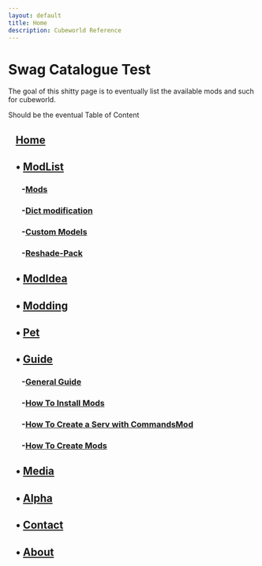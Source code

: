 ```yaml
---
layout: default
title: Home
description: Cubeworld Reference
---
```



# Swag Catalogue Test

The goal of this shitty page is to eventually list the available mods and such for cubeworld.

Should be the eventual Table of Content

## &nbsp;&nbsp;&nbsp;[Home](https://paroyer.github.io/ModCatalogue/)

## &nbsp;&nbsp;&nbsp;&bull; [ModList](https://paroyer.github.io/ModCatalogue/ModList)

### &nbsp;&nbsp;&nbsp;&nbsp;&nbsp;&nbsp; -[Mods](https://paroyer.github.io/ModCatalogue/ModList)

### &nbsp;&nbsp;&nbsp;&nbsp;&nbsp;&nbsp; -[Dict modification](https://paroyer.github.io/ModCatalogue/Mods/Dict)

### &nbsp;&nbsp;&nbsp;&nbsp;&nbsp;&nbsp; -[Custom Models](https://paroyer.github.io/ModCatalogue/Mods/Models)

### &nbsp;&nbsp;&nbsp;&nbsp;&nbsp;&nbsp; -[Reshade-Pack](https://paroyer.github.io/ModCatalogue/Mods/Reshade)

## &nbsp;&nbsp;&nbsp;&bull; [ModIdea](https://paroyer.github.io/ModCatalogue/Idea)

## &nbsp;&nbsp;&nbsp;&bull; [Modding](https://paroyer.github.io/ModCatalogue/Modding)

## &nbsp;&nbsp;&nbsp;&bull; [Pet](https://paroyer.github.io/ModCatalogue/Pet)

## &nbsp;&nbsp;&nbsp;&bull; [Guide](https://paroyer.github.io/ModCatalogue/Guide)

### &nbsp;&nbsp;&nbsp;&nbsp;&nbsp;&nbsp; -[General Guide](https://paroyer.github.io/ModCatalogue/Guide)

### &nbsp;&nbsp;&nbsp;&nbsp;&nbsp;&nbsp; -[How To Install Mods](https://paroyer.github.io/ModCatalogue/Mods/InstallMods)

### &nbsp;&nbsp;&nbsp;&nbsp;&nbsp;&nbsp; -[How To Create a Serv with CommandsMod](https://paroyer.github.io/ModCatalogue/Server)

### &nbsp;&nbsp;&nbsp;&nbsp;&nbsp;&nbsp; -[How To Create Mods](https://paroyer.github.io/ModCatalogue/Modding)

## &nbsp;&nbsp;&nbsp;&bull; [Media](https://paroyer.github.io/ModCatalogue/Media)

## &nbsp;&nbsp;&nbsp;&bull; [Alpha](https://paroyer.github.io/ModCatalogue/Alpha)

## &nbsp;&nbsp;&nbsp;&bull; [Contact](https://paroyer.github.io/ModCatalogue/Contact)

## &nbsp;&nbsp;&nbsp;&bull; [About](https://paroyer.github.io/ModCatalogue/About)
